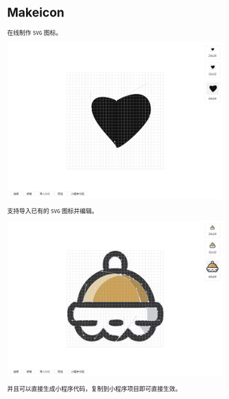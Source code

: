 # Makeicon

在线制作 `SVG` 图标。

<div align="center">
	<img src="assets/makeicon-example2.png" alt="在线编辑"/>
</div>

支持导入已有的 `SVG` 图标并编辑。

![导入SVG图标](assets/makeicon-example.png)

并且可以直接生成小程序代码，复制到小程序项目即可直接生效。
